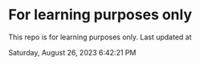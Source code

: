 # For learning purposes only
This repo is for learning purposes only.
Last updated at

Saturday, August 26, 2023 6:42:21 PM

